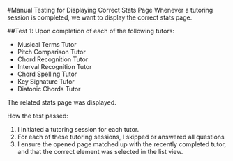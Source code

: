 #Manual Testing for Displaying Correct Stats Page
Whenever a tutoring session is completed, we want to display the correct stats page.


##Test 1: Upon completion of each of the following tutors:
- Musical Terms Tutor
- Pitch Comparison Tutor
- Chord Recognition Tutor
- Interval Recognition Tutor
- Chord Spelling Tutor
- Key Signature Tutor
- Diatonic Chords Tutor

The related stats page was displayed.

How the test passed:
1) I initiated a tutoring session for each tutor.
2) For each of these tutoring sessions, I skipped or answered all questions
3) I ensure the opened page matched up with the recently completed tutor, and that the correct element
was selected in the list view.
